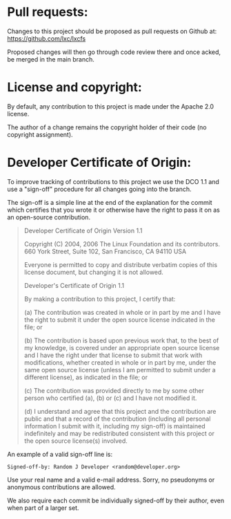 # Pull requests:

Changes to this project should be proposed as pull requests on Github
at: https://github.com/lxc/lxcfs

Proposed changes will then go through code review there and once acked,
be merged in the main branch.


# License and copyright:

By default, any contribution to this project is made under the Apache
2.0 license.

The author of a change remains the copyright holder of their code
(no copyright assignment).


# Developer Certificate of Origin:

To improve tracking of contributions to this project we use the DCO 1.1
and use a "sign-off" procedure for all changes going into the branch.

The sign-off is a simple line at the end of the explanation for the
commit which certifies that you wrote it or otherwise have the right
to pass it on as an open-source contribution.

> Developer Certificate of Origin
> Version 1.1
>
> Copyright (C) 2004, 2006 The Linux Foundation and its contributors.
> 660 York Street, Suite 102,
> San Francisco, CA 94110 USA
>
> Everyone is permitted to copy and distribute verbatim copies of this
> license document, but changing it is not allowed.
>
> Developer's Certificate of Origin 1.1
>
> By making a contribution to this project, I certify that:
>
> (a) The contribution was created in whole or in part by me and I
>     have the right to submit it under the open source license
>     indicated in the file; or
>
> (b) The contribution is based upon previous work that, to the best
>     of my knowledge, is covered under an appropriate open source
>     license and I have the right under that license to submit that
>     work with modifications, whether created in whole or in part
>     by me, under the same open source license (unless I am
>     permitted to submit under a different license), as indicated
>     in the file; or
>
> (c) The contribution was provided directly to me by some other
>     person who certified (a), (b) or (c) and I have not modified
>     it.
>
> (d) I understand and agree that this project and the contribution
>     are public and that a record of the contribution (including all
>     personal information I submit with it, including my sign-off) is
>     maintained indefinitely and may be redistributed consistent with
>     this project or the open source license(s) involved.

An example of a valid sign-off line is:

    Signed-off-by: Random J Developer <random@developer.org>

Use your real name and a valid e-mail address.
Sorry, no pseudonyms or anonymous contributions are allowed.

We also require each commit be individually signed-off by their author,
even when part of a larger set.
